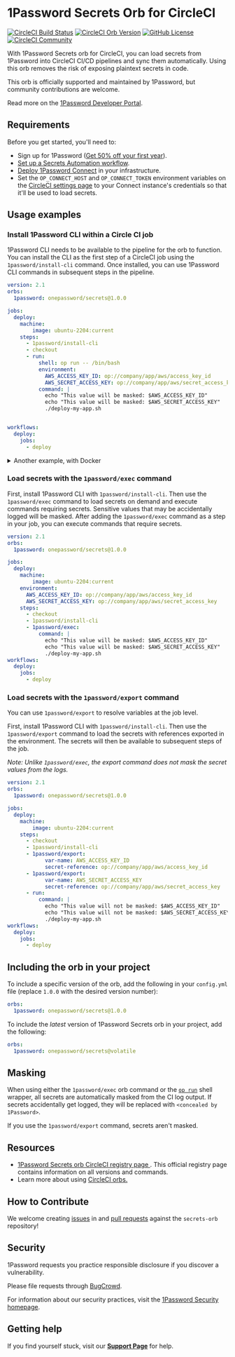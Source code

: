 # 1Password Secrets Orb for CircleCI

[![CircleCI Build Status](https://circleci.com/gh/1Password/secrets-orb.svg?style=shield "CircleCI Build Status")](https://circleci.com/gh/1Password/secrets-orb) [![CircleCI Orb Version](https://badges.circleci.com/orbs/onepassword/secrets.svg)](https://circleci.com/orbs/registry/orb/onepassword/secrets) [![GitHub License](https://img.shields.io/badge/license-MIT-lightgrey.svg)](https://raw.githubusercontent.com/1Password/secrets-orb/main/LICENSE) [![CircleCI Community](https://img.shields.io/badge/community-CircleCI%20Discuss-343434.svg)](https://discuss.circleci.com/c/ecosystem/orbs)

With 1Password Secrets orb for CircleCI, you can load secrets from 1Password into CircleCI CI/CD pipelines and sync them automatically. Using this orb removes the risk of exposing plaintext secrets in code.

This orb is officially supported and maintained by 1Password, but community contributions are welcome.

Read more on the [1Password Developer Portal](https://developer.1password.com/ci-cd/circle-ci). 

## Requirements

Before you get started, you'll need to:

- Sign up for 1Password ([Get 50% off your first year](https://start.1password.com/sign-up?c=DEV2022)).
- [Set up a Secrets Automation workflow](https://developer.1password.com/docs/connect/get-started#step-1-set-up-a-secrets-automation-workflow).
- [Deploy 1Password Connect](https://developer.1password.com/docs/connect/get-started#step-2-deploy-1password-connect-server) in your infrastructure.
- Set the `OP_CONNECT_HOST` and `OP_CONNECT_TOKEN` environment variables on the [CircleCI settings page](https://circleci.com/docs/settings/) to your Connect instance's credentials so that it'll be used to load secrets.

## Usage examples

### Install 1Password CLI within a Circle CI job

1Password CLI needs to be available to the pipeline for the orb to function. You can install the CLI as the first step of a CircleCI job using the `1password/install-cli` command. Once installed, you can use 1Password CLI commands in subsequent steps in the pipeline.

```yaml
version: 2.1
orbs:
  1password: onepassword/secrets@1.0.0

jobs:
  deploy:
    machine:
        image: ubuntu-2204:current
    steps:
      - 1password/install-cli
      - checkout
      - run:
          shell: op run -- /bin/bash
          environment:
            AWS_ACCESS_KEY_ID: op://company/app/aws/access_key_id
            AWS_SECRET_ACCESS_KEY: op://company/app/aws/secret_access_key
          command: |
            echo "This value will be masked: $AWS_ACCESS_KEY_ID"
            echo "This value will be masked: $AWS_SECRET_ACCESS_KEY"
            ./deploy-my-app.sh


workflows:
  deploy:
    jobs:
      - deploy
```

<details>
    <summary>Another example, with Docker</summary>

```yaml
description: >
  Install 1Password CLI within a job and make it useable for all the commands following the installation.
usage:
  version: 2.1
  orbs:
    1password: onepassword/secrets@1.0.0
  jobs:
    deploy:
      machine:
        image: ubuntu-2204:current
      steps:
        - 1password/install-cli
        - checkout
        - run: |
            docker login -u $(op read op://company/docker/username) -p $(op read op://company/docker/password)
            docker build -t company/app:${CIRCLE_SHA1:0:7} .
            docker push company/app:${CIRCLE_SHA1:0:7}
  workflows:
    deploy:
      jobs:
        - deploy
```

</details>

### Load secrets with the `1password/exec` command

First, install 1Password CLI with `1password/install-cli`. Then use the `1password/exec` command to load secrets on demand and execute commands requiring secrets. Sensitive values that may be accidentally logged will be masked. After adding the `1password/exec` command as a step in your job, you can execute commands that require secrets.

```yaml
version: 2.1
orbs:
  1password: onepassword/secrets@1.0.0

jobs:
  deploy:
    machine:
        image: ubuntu-2204:current
    environment:
      AWS_ACCESS_KEY_ID: op://company/app/aws/access_key_id
      AWS_SECRET_ACCESS_KEY: op://company/app/aws/secret_access_key
    steps:
      - checkout
      - 1password/install-cli
      - 1password/exec:
          command: |
            echo "This value will be masked: $AWS_ACCESS_KEY_ID"
            echo "This value will be masked: $AWS_SECRET_ACCESS_KEY"
            ./deploy-my-app.sh
workflows:
  deploy:
    jobs:
      - deploy
```

### Load secrets with the `1password/export` command

You can use `1password/export` to resolve variables at the job level.

First, install 1Password CLI with `1password/install-cli`. Then use the `1password/export` command to load the secrets with references exported in the environment. The secrets will then be available to subsequent steps of the job.

_Note: Unlike `1password/exec`, the export command does not mask the secret values from the logs._


```yaml
version: 2.1
orbs:
  1password: onepassword/secrets@1.0.0

jobs:
  deploy:
    machine:
        image: ubuntu-2204:current
    steps:
      - checkout
      - 1password/install-cli
      - 1password/export:
            var-name: AWS_ACCESS_KEY_ID
            secret-reference: op://company/app/aws/access_key_id
      - 1password/export:
            var-name: AWS_SECRET_ACCESS_KEY
            secret-reference: op://company/app/aws/secret_access_key
      - run:
          command: |
            echo "This value will not be masked: $AWS_ACCESS_KEY_ID"
            echo "This value will not be masked: $AWS_SECRET_ACCESS_KEY"
            ./deploy-my-app.sh
workflows:
  deploy:
    jobs:
      - deploy
```


## Including the orb in your project

To include a specific version of the orb, add the following in your `config.yml` file (replace `1.0.0` with the desired version number):

```yaml
orbs:
  1password: onepassword/secrets@1.0.0
```

To include the *latest* version of 1Password Secrets orb in your project, add the following:

```yaml
orbs:
  1password: onepassword/secrets@volatile
```

## Masking

When using either the `1password/exec` orb command or the [`op run`](https://developer.1password.com/docs/cli/reference/commands/run) shell wrapper, all secrets are automatically masked from the CI log output. If secrets accidentally get logged, they will be replaced with `<concealed by 1Password>`.

If you use the `1password/export` command, secrets aren't masked.

## Resources

- [1Password Secrets orb CircleCI registry page <i className="fas fa-external-link"></i>](https://circleci.com/orbs/registry/orb/onepassword/secrets). This official registry page contains information on all versions and commands.
- Learn more about using [CircleCI orbs. <i className="fas fa-external-link"></i>](https://circleci.com/docs/orb-intro/)

## How to Contribute

We welcome creating [issues](https://github.com/1Password/secrets-orb/issues) in and [pull requests](https://github.com/1Password/secrets-orb/pulls) against the `secrets-orb` repository!

## Security

1Password requests you practice responsible disclosure if you discover a vulnerability.

Please file requests through [BugCrowd](https://bugcrowd.com/agilebits).

For information about our security practices, visit the [1Password Security homepage](https://1password.com/security).

## Getting help

If you find yourself stuck, visit our [**Support Page**](https://developer.1password.com/ci-cd) for help.
